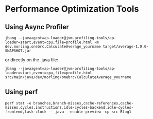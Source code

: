 # Performance Optimization Tools

## Using Async Profiler

```
jbang --javaagent=ap-loader@jvm-profiling-tools/ap-loader=start,event=cpu,file=profile.html -m dev.morling.onebrc.CalculateAverage_yourname target/average-1.0.0-SNAPSHOT.jar
```

or directly on the .java file:

```
jbang --javaagent=ap-loader@jvm-profiling-tools/ap-loader=start,event=cpu,file=profile.html src/main/java/dev/morling/onebrc/CalculateAverage_yourname
```

## Using perf

```
perf stat -e branches,branch-misses,cache-references,cache-misses,cycles,instructions,idle-cycles-backend,idle-cycles-frontend,task-clock -- java --enable-preview -cp src Blog1
```
<!-- SOURCE_MD5:2b2d856419b279a671ae82a362709084-->
